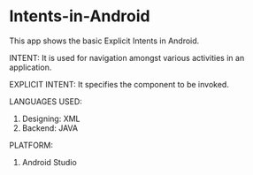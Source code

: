 # Intents-in-Android

This app shows the basic Explicit Intents in Android.

INTENT:
It is used for navigation amongst various activities in an application.

EXPLICIT INTENT:
It specifies the component to be invoked.

LANGUAGES USED:
1) Designing: XML
2) Backend: JAVA

PLATFORM:
1) Android Studio
